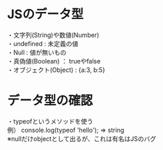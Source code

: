 # JSのデータ型
・文字列(String)や数値(Number)  
・undefined : 未定義の値  
・Null : 値が無いもの  
・真偽値(Boolean) ： trueやfalse  
・オブジェクト(Object) : {a:3, b:5}  

# データ型の確認
・typeofというメソッドを使う  
例） console.log(typeof 'hello'); => string  
※nullだけobjectとして出るが、これは有名はJSのバグ